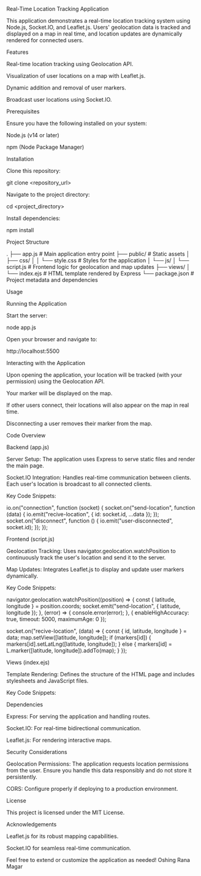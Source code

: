 Real-Time Location Tracking Application

This application demonstrates a real-time location tracking system using Node.js, Socket.IO, and Leaflet.js. Users' geolocation data is tracked and displayed on a map in real time, and location updates are dynamically rendered for connected users.

Features

Real-time location tracking using Geolocation API.

Visualization of user locations on a map with Leaflet.js.

Dynamic addition and removal of user markers.

Broadcast user locations using Socket.IO.

Prerequisites

Ensure you have the following installed on your system:

Node.js (v14 or later)

npm (Node Package Manager)

Installation

Clone this repository:

git clone <repository_url>

Navigate to the project directory:

cd <project_directory>

Install dependencies:

npm install

Project Structure

.
├── app.js                 # Main application entry point
├── public/                # Static assets
│   ├── css/
│   │   └── style.css      # Styles for the application
│   └── js/
│       └── script.js      # Frontend logic for geolocation and map updates
├── views/
│   └── index.ejs          # HTML template rendered by Express
└── package.json           # Project metadata and dependencies

Usage

Running the Application

Start the server:

node app.js

Open your browser and navigate to:

http://localhost:5500

Interacting with the Application

Upon opening the application, your location will be tracked (with your permission) using the Geolocation API.

Your marker will be displayed on the map.

If other users connect, their locations will also appear on the map in real time.

Disconnecting a user removes their marker from the map.

Code Overview

Backend (app.js)

Server Setup: The application uses Express to serve static files and render the main page.

Socket.IO Integration: Handles real-time communication between clients. Each user's location is broadcast to all connected clients.

Key Code Snippets:

io.on("connection", function (socket) {
    socket.on("send-location", function (data) {
        io.emit("recive-location", { id: socket.id, ...data });
    });
    socket.on("disconnect", function () {
        io.emit("user-disconnected", socket.id);
    });
});

Frontend (script.js)

Geolocation Tracking: Uses navigator.geolocation.watchPosition to continuously track the user's location and send it to the server.

Map Updates: Integrates Leaflet.js to display and update user markers dynamically.

Key Code Snippets:

navigator.geolocation.watchPosition((position) => {
    const { latitude, longitude } = position.coords;
    socket.emit("send-location", { latitude, longitude });
}, (error) => {
    console.error(error);
}, {
    enableHighAccuracy: true,
    timeout: 5000,
    maximumAge: 0
});

socket.on("recive-location", (data) => {
    const { id, latitude, longitude } = data;
    map.setView([latitude, longitude]);
    if (markers[id]) {
        markers[id].setLatLng([latitude, longitude]);
    } else {
        markers[id] = L.marker([latitude, longitude]).addTo(map);
    }
});

Views (index.ejs)

Template Rendering: Defines the structure of the HTML page and includes stylesheets and JavaScript files.

Key Code Snippets:

<div id="map"></div>
<script src="https://cdnjs.cloudflare.com/ajax/libs/leaflet/1.9.4/leaflet.min.js"></script>
<script src="https://cdn.socket.io/4.7.5/socket.io.min.js"></script>
<script src="/js/script.js"></script>

Dependencies

Express: For serving the application and handling routes.

Socket.IO: For real-time bidirectional communication.

Leaflet.js: For rendering interactive maps.

Security Considerations

Geolocation Permissions: The application requests location permissions from the user. Ensure you handle this data responsibly and do not store it persistently.

CORS: Configure properly if deploying to a production environment.

License

This project is licensed under the MIT License.

Acknowledgements

Leaflet.js for its robust mapping capabilities.

Socket.IO for seamless real-time communication.

Feel free to extend or customize the application as needed!
Oshing Rana Magar
